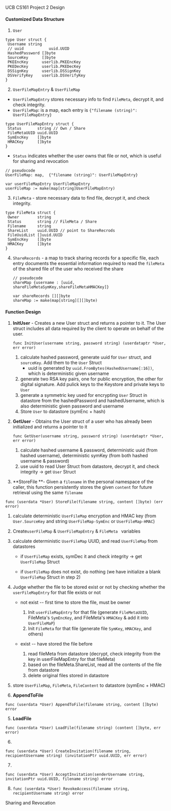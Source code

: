 UCB CS161 Project 2 Design



#### Customized Data Structure

1.  `User` 

   ```
   type User struct {
   	Username string
   	// uuid           uuid.UUID
   	HashedPassword []byte
   	SourceKey      []byte
   	PKEEncKey      userlib.PKEEncKey
   	PKEDecKey      userlib.PKEDecKey
   	DSSignKey      userlib.DSSignKey
   	DSVerifyKey    userlib.DSVerifyKey
   }
   ```

   

2.   `UserFileMapEntry` & `UserFileMap`

   - `UserFileMapEntry` stores necessary info to find `FileMeta`, decrypt it, and check integrity.
   - `UserFileMap`: is a map, each entry is `{"filename (string)": UserFileMapEntry}`

   ```
   type UserFileMapEntry struct {
   	Status       string // Own / Share
   	FileMetaUUID uuid.UUID
   	SymEncKey    []byte
   	HMACKey      []byte
   }
   ```

   - `Status` indicates whether the user owns that file or not, which is useful for sharing and revocation

   ```
   // pseudocode
   UserFileMap: map,  {"filename (string)": UserFileMapEntry}
   ```

   ```
   var userFileMapEntry UserFileMapEntry
   userFileMap := make(map[string]UserFileMapEntry)
   ```

   

3.   `FileMeta` - store necessary data to find file, decrypt it, and check integrity.

   ```
   type FileMeta struct {
   	Owner        string
   	Status       string // FileMeta / Share
   	Filename     string
   	ShareList    uuid.UUID // point to ShareRecrods
   	FileUuidList []uuid.UUID
   	SymEncKey    []byte
   	HMACKey      []byte
   }
   ```

   

4. `ShareRecords` - a map to track sharing records for a specific file, each entry documents the essential information required to read the `fileMeta` of the shared file of the user who received the share

   ```
   // pseudocode
   shareMap {username : [uuid, shareFileMetaSymKey,shareFileMetaHMACKey]}
   ```

   ```
   var shareRecords [][]byte
   shareMap := make(map[string][][]byte)
   ```

   

#### Function Design

1. **InitUser** - Creates a new User struct and returns a pointer to it. The User struct includes all data required by the client to operate on behalf of the user.

   ```
   func InitUser(username string, password string) (userdataptr *User, err error)
   ```

   1. calculate hashed password, generate uuid for `User` struct, and `sourceKey`. Add them to the `User` Struct
      - uuid is generated by `uuid.FromBytes(HashedUsername[:16])`, which is deterministic given username
   2. generate two RSA key pairs, one for public encryption, the other for digital signature. Add pulick keys to the Keystore and private keys to `User`
   3. generate a symmetric key used for encrypting  `User` Struct in datastore from the hashedPassword and hashedUsername, which is also deterministic given password and username
   4. Store `User` to datastore (symEnc + hash)

   

2. **GetUser** - Obtains the User struct of a user who has already been initialized and returns a pointer to it

   ```
   func GetUser(username string, password string) (userdataptr *User, err error)
   ```

   1. calculate hashed username & password, deterministic uuid (from hashed username), deterministic  symKey (from both hashed username & password)
   2. use uuid to read User Struct from datastore, decrypt it, and check integrity -> get `User` Struct

   

3.  **StoreFile **- Given a `filename` in the personal namespace of the caller, this function persistently stores the given `content` for future retrieval using the same `filename`

   ```
   func (userdata *User) StoreFile(filename string, content []byte) (err error)
   ```

   1. calculate deterministic `UserFileMap` encryption and HMAC key (from `User.SourceKey` and string `UserFileMap-SymEnc` or `UserFileMap-HMAC`) 

   2. Create`userFileMap` & `UserFileMapEntry` & `FileMeta ` variables

   3. calculate deterministic `UserFileMap` UUID, and read `UserFileMap` from datastores

      - if `UserFileMap` exists, symDec it and check integrity -> get `UserFileMap` Struct

      - if `UserFileMap` does not exist, do nothing (we have initialize a blank `UserFileMap` Struct in step 2)

   4. Judge whether the file to be stored exist or not by checking whether the `userFileMapEntry` for that file exists or not

      - not exist -- first time to store the file, must be owner
        1. Init `userFileMapEntry` for that file (generate `FileMetaUUID`, FileMeta's `SymEncKey`, and FileMeta's `HMACKey` & add it into `UserFileMaP`)
        2. Init `FileMeta` for that file (generate file `SymKey`, `HMACKey`, and others)

      - exist -- have stored the file before
        1. read fileMeta from datastore (decrypt, check integrity from the key in userFileMapEntry for that fileMeta)
        2. based on the fileMeta.ShareList, read all the contents of the file from datastore
        3. delete original files stored in datastore

   5. store `UserFileMap`, `FileMeta`, `FileContent` to datastore (symEnc + HMAC)

   

4.  **AppendToFile**

   ```
   func (userdata *User) AppendToFile(filename string, content []byte) error
   ```

   

5.  **LoadFile**

   ```
   func (userdata *User) LoadFile(filename string) (content []byte, err error)
   ```

   

6.  

   ```
   func (userdata *User) CreateInvitation(filename string, recipientUsername string) (invitationPtr uuid.UUID, err error)
   ```

   

7.  

   ```
   func (userdata *User) AcceptInvitation(senderUsername string, invitationPtr uuid.UUID, filename string) error
   ```

8. ```
   func (userdata *User) RevokeAccess(filename string, recipientUsername string) error
   ```

   



Sharing and Revocation

